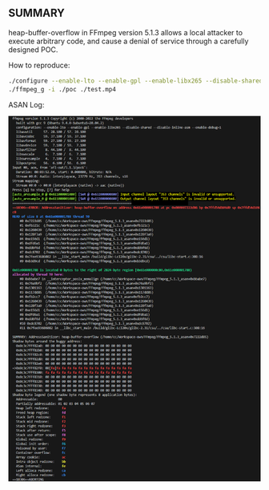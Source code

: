 ## SUMMARY

heap-buffer-overflow in FFmpeg version 5.1.3 allows a local attacker to execute arbitrary code, and cause a denial of service through a carefully designed POC.

How to reproduce:

```bash
./configure --enable-lto --enable-gpl --enable-libx265 --disable-shared --disable-inline-asm --enable-debug=1
./ffmpeg_g -i ./poc ./test.mp4
```

ASAN Log:

![alt text](assets/image.png)